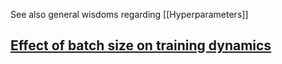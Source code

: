 See also general wisdoms regarding [[Hyperparameters]]

[Effect of batch size on training dynamics](https://medium.com/mini-distill/effect-of-batch-size-on-training-dynamics-21c14f7a716e)
- 